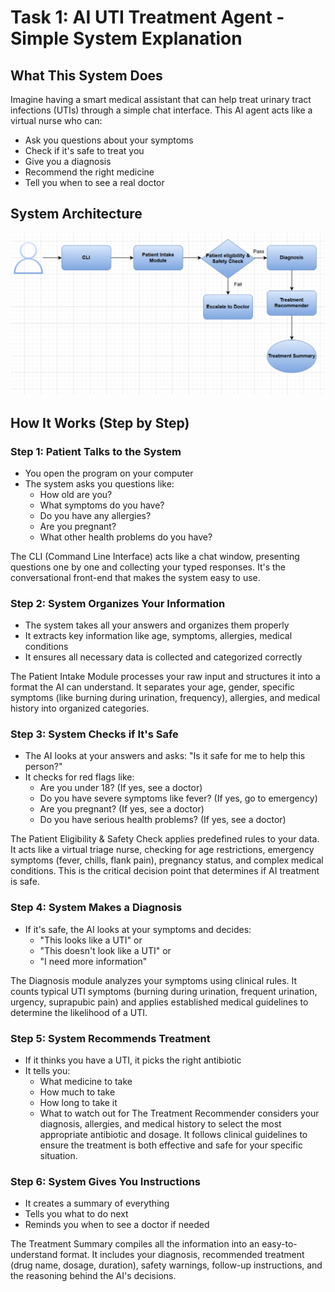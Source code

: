 # Task 1: AI UTI Treatment Agent - Simple System Explanation

## What This System Does

Imagine having a smart medical assistant that can help treat urinary tract infections (UTIs) through a simple chat interface. This AI agent acts like a virtual nurse who can:
- Ask you questions about your symptoms
- Check if it's safe to treat you
- Give you a diagnosis
- Recommend the right medicine
- Tell you when to see a real doctor

## System Architecture

![AI UTI Treatment Agent Architecture](architecture.png)



## How It Works (Step by Step)

### Step 1: Patient Talks to the System
- You open the program on your computer
- The system asks you questions like:
  - How old are you?
  - What symptoms do you have?
  - Do you have any allergies?
  - Are you pregnant?
  - What other health problems do you have?

The CLI (Command Line Interface) acts like a chat window, presenting questions one by one and collecting your typed responses. It's the conversational front-end that makes the system easy to use.

### Step 2: System Organizes Your Information
- The system takes all your answers and organizes them properly
- It extracts key information like age, symptoms, allergies, medical conditions
- It ensures all necessary data is collected and categorized correctly

The Patient Intake Module processes your raw input and structures it into a format the AI can understand. It separates your age, gender, specific symptoms (like burning during urination, frequency), allergies, and medical history into organized categories.

### Step 3: System Checks if It's Safe
- The AI looks at your answers and asks: "Is it safe for me to help this person?"
- It checks for red flags like:
  - Are you under 18? (If yes, see a doctor)
  - Do you have severe symptoms like fever? (If yes, go to emergency)
  - Are you pregnant? (If yes, see a doctor)
  - Do you have serious health problems? (If yes, see a doctor)

The Patient Eligibility & Safety Check applies predefined rules to your data. It acts like a virtual triage nurse, checking for age restrictions, emergency symptoms (fever, chills, flank pain), pregnancy status, and complex medical conditions. This is the critical decision point that determines if AI treatment is safe.

### Step 4: System Makes a Diagnosis
- If it's safe, the AI looks at your symptoms and decides:
  - "This looks like a UTI" or
  - "This doesn't look like a UTI" or
  - "I need more information"

The Diagnosis module analyzes your symptoms using clinical rules. It counts typical UTI symptoms (burning during urination, frequent urination, urgency, suprapubic pain) and applies established medical guidelines to determine the likelihood of a UTI.

### Step 5: System Recommends Treatment
- If it thinks you have a UTI, it picks the right antibiotic
- It tells you:
  - What medicine to take
  - How much to take
  - How long to take it
  - What to watch out for
The Treatment Recommender considers your diagnosis, allergies, and medical history to select the most appropriate antibiotic and dosage. It follows clinical guidelines to ensure the treatment is both effective and safe for your specific situation.

### Step 6: System Gives You Instructions
- It creates a summary of everything
- Tells you what to do next
- Reminds you when to see a doctor if needed

The Treatment Summary compiles all the information into an easy-to-understand format. It includes your diagnosis, recommended treatment (drug name, dosage, duration), safety warnings, follow-up instructions, and the reasoning behind the AI's decisions.


